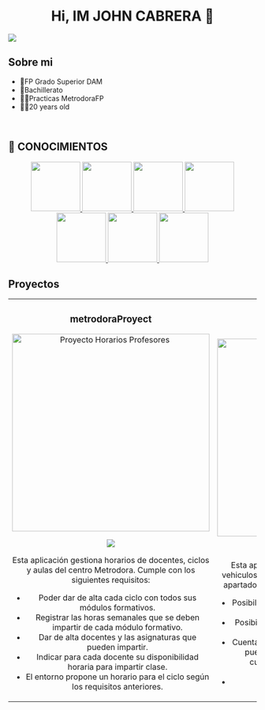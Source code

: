 
<div align="center">
<h1 align="center">Hi, IM JOHN CABRERA 👋</h1>
</div>
<img src="https://i.imgur.com/6y8bJsq.png">



## Sobre mi

- 📗FP Grado Superior DAM
- 📗Bachillerato
- 👨‍💼Practicas MetrodoraFP 
- 🧑‍🎓20 years old
 
<br>

## 🧠 CONOCIMIENTOS

<p align="center">
  <a href="https://github.com/johncabrera26">
    <!-- Primera fila -->
    <img height="100em" src="https://i.imgur.com/Ydgr45Y.png"/>
    <img height="100em" src="https://i.imgur.com/1oz52QW.png"/>
    <img height="100em" src="https://i.imgur.com/e6CZ8nd.png"/>
    <img height="100em" src="https://i.imgur.com/Ay2l6m4.png"/>
    <br>
    <!-- Segunda fila -->
    <img height="100em" src="https://i.imgur.com/AmlEQhU.png"/>
    <img height="100em" src="https://i.imgur.com/9j7etUo.png"/>
    <img height="100em" src="https://i.imgur.com/WAz7fD0.png"/>
  </a>
</p>


## Proyectos 
<table>
<tr>
<td width="50%">
<h3 align="center">metrodoraProyect</h3>
<div align="center">
<img src="https://i.imgur.com/xEksegQ.png" width="400"alt="Proyecto Horarios Profesores"></a>
<p>
<a href="https://github.com/johncabrera26/DocentePlanner.git" target="_blank">
<img src="https://img.shields.io/badge/CÓDIGO-ff9?style=for-the-badge&logo=github&logoColor=black">
</a>
</p>
<p>Esta aplicación gestiona horarios de docentes, ciclos y aulas del centro Metrodora. 
   Cumple con los siguientes requisitos:</p>
<ul>
  <li>Poder dar de alta cada ciclo con todos sus módulos formativos.</li>
  <li>Registrar las horas semanales que se deben impartir de cada módulo formativo.</li>
  <li>Dar de alta docentes y las asignaturas que pueden impartir.</li>
  <li>Indicar para cada docente su disponibilidad horaria para impartir clase.</li>
  <li>El entorno propone un horario para el ciclo según los requisitos anteriores.</li>
</ul>
</div>
                                                                                      
</td>

<td width="50%">
<h3 align="center">JCconcesionario</h3>
<div align="center">
<img src="https://i.imgur.com/lhdaNoZ.png" width="400"alt="Proyecto Horarios Profesores"></a>
<p>
<a href="" target="_blank">
<img src="https://img.shields.io/badge/CÓDIGO-ff9?style=for-the-badge&logo=github&logoColor=black">
</a>
</p>
<p>Esta aplicación gestiona la compra y venta de vehiculos de manera online
  ademas cuanta con un apartado administrador donde gestionar el CRUD:</p>
<ul>
  <li>Posibilidad de comprar vehiculos actualizando la BD automaticamente.</li>
  <li>Posibilidad de vender vehiculos actualizando la BD automaticamente .</li>
  <li>Cuenta con un apartado Administrador donde se puede ejucutar cualquier accion CRUD de cualquier tabla 
    actualizandose en la BD automaticamente.</li>
<li></li>
</ul>
</div>
                                                                                      
</td>

